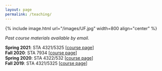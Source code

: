 ```yaml
---
layout: page
permalink: /teaching/
---
```

{% include image.html url="/images/UF.jpg" width=800 align="center" %}


*Past course materials available by email.*  

**Spring 2021**: STA 4321/5325 [[course page](/S21_STA4321)]  
**Fall 2020**: STA 7934 [[course page](/F20_STA7934)]  
**Spring 2020**: STA 4322/532 [[course page](/S20_STA4322)]  
**Fall 2019**: STA 4321/5325 [[course page](/F19_STA4321)]  
